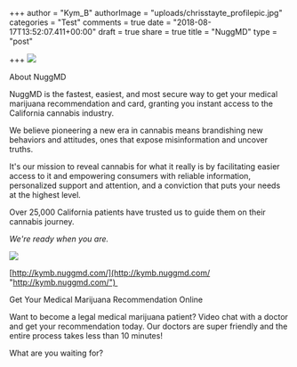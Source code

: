+++
author = "Kym_B"
authorImage = "uploads/chrisstayte_profilepic.jpg"
categories = "Test"
comments = true
date = "2018-08-17T13:52:07.411+00:00"
draft = true
share = true
title = "NuggMD"
type = "post"

+++
![](/uploads/nuggMd.jpg)

About NuggMD 

NuggMD is the fastest, easiest, and most secure way to get your medical marijuana recommendation and card, granting you instant access to the California cannabis industry. 

We believe pioneering a new era in cannabis means brandishing new behaviors and attitudes, ones that expose misinformation and uncover truths. 

It's our mission to reveal cannabis for what it really is by facilitating easier access to it and empowering consumers with reliable information, personalized support and attention, and a conviction that puts your needs at the highest level.  

Over 25,000 California patients have trusted us to guide them on their cannabis journey.  

_We're ready when you are._ 

![](/uploads/IMG-8183.JPG)

[http://kymb.nuggmd.com/](http://kymb.nuggmd.com/ "http://kymb.nuggmd.com/") 

Get Your Medical Marijuana Recommendation Online 

Want to become a legal medical marijuana patient? Video chat with a doctor and get your recommendation today. Our doctors are super friendly and the entire process takes less than 10 minutes! 

What are you waiting for? 

 
